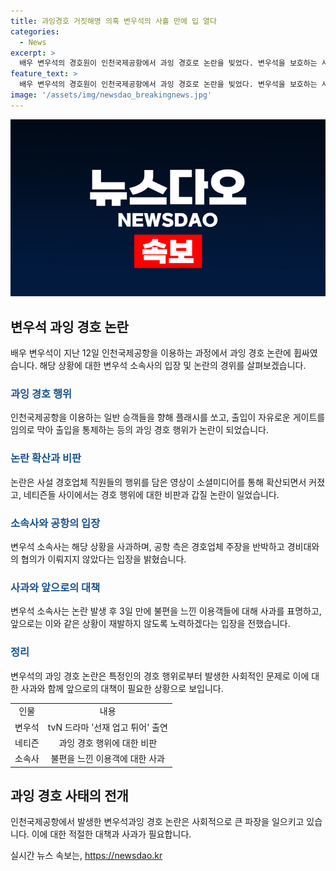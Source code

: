 ```yaml
---
title: 과잉경호 거짓해명 의혹 변우석의 사흘 만에 입 열다
categories:
  - News
excerpt: >
  배우 변우석의 경호원이 인천국제공항에서 과잉 경호로 논란을 빚었다. 변우석을 보호하는 사설 경호업체 직원들이 일반 승객들을 향해 플래시를 쏘고, 항공권을 검사하는 등의 행동으로 논란이 확산되었다. 이에 소속사는 사과하며 과잉 경호 사고를 인정했지만, 공항 측은 이를 반박하며 해당 행위는 협의되지 않았다고 주장했다. 논란에 대한 소속사의 입장은 거짓 해명 의혹까지 불러일으키며, 이용객들에게 사과를 표명했다. 경호 업무 수행 시 불편을 끼칠 수 있는 상황이 발생하지 않도록 노력할 것을 약속했다.
feature_text: >
  배우 변우석의 경호원이 인천국제공항에서 과잉 경호로 논란을 빚었다. 변우석을 보호하는 사설 경호업체 직원들이 일반 승객들을 향해 플래시를 쏘고, 항공권을 검사하는 등의 행동으로 논란이 확산되었다. 이에 소속사는 사과하며 과잉 경호 사고를 인정했지만, 공항 측은 이를 반박하며 해당 행위는 협의되지 않았다고 주장했다. 논란에 대한 소속사의 입장은 거짓 해명 의혹까지 불러일으키며, 이용객들에게 사과를 표명했다. 경호 업무 수행 시 불편을 끼칠 수 있는 상황이 발생하지 않도록 노력할 것을 약속했다.
image: '/assets/img/newsdao_breakingnews.jpg'
---
```


<p><img src="/assets/img/newsdao_breakingnews.jpg" alt="ontimetimes 속보" /></p>

<h2 data-ke-size="size26">변우석 과잉 경호 논란</h2>

<p data-ke-size="size16">배우 변우석이 지난 12일 인천국제공항을 이용하는 과정에서 과잉 경호 논란에 휩싸였습니다. 해당 상황에 대한 변우석 소속사의 입장 및 논란의 경위를 살펴보겠습니다.</p>

<h3><b><span style="color: #1a5490;">과잉 경호 행위</span></b></h3>

<p data-ke-size="size16">인천국제공항을 이용하는 일반 승객들을 향해 플래시를 쏘고, 출입이 자유로운 게이트를 임의로 막아 출입을 통제하는 등의 과잉 경호 행위가 논란이 되었습니다.</p>

<h3><b><span style="color: #1a5490;">논란 확산과 비판</span></b></h3>

<p data-ke-size="size16">논란은 사설 경호업체 직원들의 행위를 담은 영상이 소셜미디어를 통해 확산되면서 커졌고, 네티즌들 사이에서는 경호 행위에 대한 비판과 갑질 논란이 일었습니다.</p>

<h3><b><span style="color: #1a5490;">소속사와 공항의 입장</span></b></h3>

<p data-ke-size="size16">변우석 소속사는 해당 상황을 사과하며, 공항 측은 경호업체 주장을 반박하고 경비대와의 협의가 이뤄지지 않았다는 입장을 밝혔습니다.</p>

<h3><b><span style="color: #1a5490;">사과와 앞으로의 대책</span></b></h3>

<p data-ke-size="size16">변우석 소속사는 논란 발생 후 3일 만에 불편을 느낀 이용객들에 대해 사과를 표명하고, 앞으로는 이와 같은 상황이 재발하지 않도록 노력하겠다는 입장을 전했습니다.</p>

<h3><b><span style="color: #1a5490;">정리</span></b></h3>

<p data-ke-size="size16">변우석의 과잉 경호 논란은 특정인의 경호 행위로부터 발생한 사회적인 문제로 이에 대한 사과와 함께 앞으로의 대책이 필요한 상황으로 보입니다.</p>

<table>
    <tbody>
        <tr>
            <td style="text-align: center;">인물</td>
            <td style="text-align: center;">내용</td>
        </tr>
        <tr>
            <td style="text-align: center;">변우석</td>
            <td style="text-align: center;">tvN 드라마 '선재 업고 튀어' 출연</td>
        </tr>
        <tr>
            <td style="text-align: center;">네티즌</td>
            <td style="text-align: center;">과잉 경호 행위에 대한 비판</td>
        </tr>
        <tr>
            <td style="text-align: center;">소속사</td>
            <td style="text-align: center;">불편을 느낀 이용객에 대한 사과</td>
        </tr>
    </tbody>
</table>

<h2 data-ke-size="size26">과잉 경호 사태의 전개</h2>

<p data-ke-size="size16">인천국제공항에서 발생한 변우석과잉 경호 논란은 사회적으로 큰 파장을 일으키고 있습니다. 이에 대한 적절한 대책과 사과가 필요합니다.</p>
실시간 뉴스 속보는, <a href="https://newsdao.kr" rel="dofollow">https://newsdao.kr</a>


